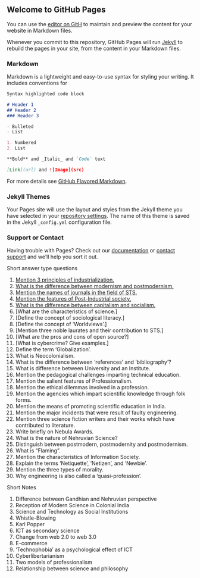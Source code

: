 ## Welcome to GitHub Pages

You can use the [editor on GitH](https://github.com/Atishay990/HS_matrix/edit/master/README.md) to maintain and preview the content for your website in Markdown files.

Whenever you commit to this repository, GitHub Pages will run [Jekyll](https://jekyllrb.com/) to rebuild the pages in your site, from the content in your Markdown files.

### Markdown

Markdown is a lightweight and easy-to-use syntax for styling your writing. It includes conventions for

```markdown
Syntax highlighted code block

# Header 1
## Header 2
### Header 3

- Bulleted
- List

1. Numbered
2. List

**Bold** and _Italic_ and `Code` text

[Link](url) and ![Image](src)
```

For more details see [GitHub Flavored Markdown](https://guides.github.com/features/mastering-markdown/).

### Jekyll Themes

Your Pages site will use the layout and styles from the Jekyll theme you have selected in your [repository settings](https://github.com/Atishay990/HS_matrix/settings). The name of this theme is saved in the Jekyll `_config.yml` configuration file.

### Support or Contact

Having trouble with Pages? Check out our [documentation](https://help.github.com/categories/github-pages-basics/) or [contact support](https://github.com/contact) and we’ll help you sort it out.

Short answer type questions


1. [Mention 3 principles of industrialization.](https://https://github.com/Atishay990/HS_matrix/sa1.txt)
2. [What is the difference between modernism and postmodernism.](https://github.com/Atishay990/HS_matrix/edit/master/README.md)
3. [Mention the names of journals in the field of STS.](https://github.com/Atishay990/HS_matrix/edit/master/README.md)
4. [Mention the features of Post-Industrial society.](https://github.com/Atishay990/HS_matrix/edit/master/README.md)
5. [What is the difference between capitalism and socialism.](https://github.com/Atishay990/HS_matrix/edit/master/README.md)
6. [What are the characteristics of science.]
7. [Define the concept of sociological literacy.]
8. [Define the concept of ‘Worldviews’.]
9. [Mention three noble laurates and their contribution to STS.]
10. [What are the pros and cons of open source?]
11. [What is cybercrime? Give examples.]
12. Define the term ‘Globalization’.
13. What is Neocolonialism.
14. What is the difference between ‘references’ and ‘bibliography’?
15. What is difference between University and an Institute.
16. Mention the pedagogical challenges imparting technical education.
17. Mention the salient features of Professionalism.
18. Mention the ethical dilemmas involved in a profession.
19. Mention the agencies which impart scientific knowledge through folk forms.
20. Mention the means of promoting scientific education in India.
21. Mention the major incidents that were result of faulty engineering.
22. Mention three science fiction writers and their works which have contributed to literature.
23. Write briefly on Nebula Awards.
24. What is the nature of Nehruvian Science?
25. Distinguish between postmodern, postmodernity and postmodernism.
26. What is “Flaming”.
27. Mention the characteristics of Information Society.
28. Explain the terms ‘Netiquette’, ‘Netizen’, and ‘Newbie’.
29. Mention the three types of morality.
30. Why engineering is also called a ‘quasi-profession’.

Short Notes

1. Difference between Gandhian and Nehruvian perspective
2. Reception of Modern Science in Colonial India
3. Science and Technology as Social Institutions
4. Whistle-Blowing
5. Karl Popper
6. ICT as secondary science
7. Change from web 2.0 to web 3.0
8. E-commerce
9. ‘Technophobia’ as a psychological effect of ICT
10. Cyberlibertarianism
11. Two models of professionalism
12. Relationship between science and philosophy

